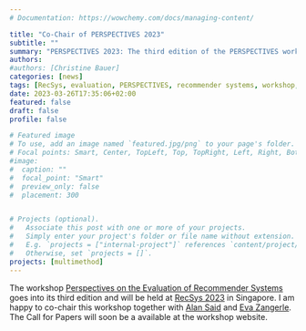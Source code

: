 ```yaml
---
# Documentation: https://wowchemy.com/docs/managing-content/

title: "Co-Chair of PERSPECTIVES 2023"
subtitle: ""
summary: "PERSPECTIVES 2023: The third edition of the PERSPECTIVES workshop 'Perspectives on the Evaluation of Recommender Systems' was just accepted to be held at RecSys 2023."
authors: 
#authors: [Christine Bauer]
categories: [news]
tags: [RecSys, evaluation, PERSPECTIVES, recommender systems, workshop, CfP]
date: 2023-03-26T17:35:06+02:00
featured: false
draft: false
profile: false

# Featured image
# To use, add an image named `featured.jpg/png` to your page's folder.
# Focal points: Smart, Center, TopLeft, Top, TopRight, Left, Right, BottomLeft, Bottom, BottomRight.
#image:
#  caption: ""
#  focal_point: "Smart"
#  preview_only: false
#  placement: 300


# Projects (optional).
#   Associate this post with one or more of your projects.
#   Simply enter your project's folder or file name without extension.
#   E.g. `projects = ["internal-project"]` references `content/project/deep-learning/index.md`.
#   Otherwise, set `projects = []`.
projects: [multimethod]
---
```


The workshop [Perspectives on the Evaluation of Recommender Systems](https://perspectives-ws.github.io/2023/) goes into its third edition and will be held at [RecSys 2023](https://recsys.acm.org/recsys23/) in Singapore. I am happy to co-chair this workshop together with [Alan Said](https://www.alansaid.com) and [Eva Zangerle](https://evazangerle.at). The Call for Papers will soon be a available at the workshop website.
